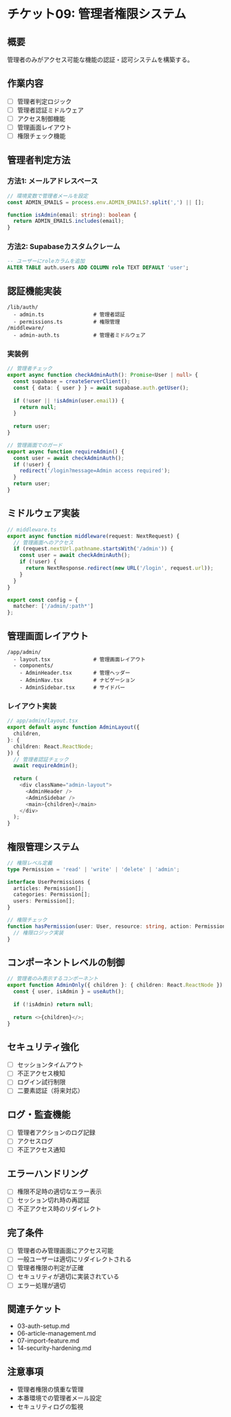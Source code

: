 # チケット09: 管理者権限システム

## 概要
管理者のみがアクセス可能な機能の認証・認可システムを構築する。

## 作業内容
- [ ] 管理者判定ロジック
- [ ] 管理者認証ミドルウェア
- [ ] アクセス制御機能
- [ ] 管理画面レイアウト
- [ ] 権限チェック機能

## 管理者判定方法

### 方法1: メールアドレスベース
```typescript
// 環境変数で管理者メールを設定
const ADMIN_EMAILS = process.env.ADMIN_EMAILS?.split(',') || [];

function isAdmin(email: string): boolean {
  return ADMIN_EMAILS.includes(email);
}
```

### 方法2: Supabaseカスタムクレーム
```sql
-- ユーザーにroleカラムを追加
ALTER TABLE auth.users ADD COLUMN role TEXT DEFAULT 'user';
```

## 認証機能実装
```
/lib/auth/
  - admin.ts                # 管理者認証
  - permissions.ts          # 権限管理
/middleware/
  - admin-auth.ts           # 管理者ミドルウェア
```

### 実装例
```typescript
// 管理者チェック
export async function checkAdminAuth(): Promise<User | null> {
  const supabase = createServerClient();
  const { data: { user } } = await supabase.auth.getUser();
  
  if (!user || !isAdmin(user.email)) {
    return null;
  }
  
  return user;
}

// 管理画面でのガード
export async function requireAdmin() {
  const user = await checkAdminAuth();
  if (!user) {
    redirect('/login?message=Admin access required');
  }
  return user;
}
```

## ミドルウェア実装
```typescript
// middleware.ts
export async function middleware(request: NextRequest) {
  // 管理画面へのアクセス
  if (request.nextUrl.pathname.startsWith('/admin')) {
    const user = await checkAdminAuth();
    if (!user) {
      return NextResponse.redirect(new URL('/login', request.url));
    }
  }
}

export const config = {
  matcher: ['/admin/:path*']
};
```

## 管理画面レイアウト
```
/app/admin/
  - layout.tsx              # 管理画面レイアウト
  - components/
    - AdminHeader.tsx       # 管理ヘッダー
    - AdminNav.tsx          # ナビゲーション
    - AdminSidebar.tsx      # サイドバー
```

### レイアウト実装
```typescript
// app/admin/layout.tsx
export default async function AdminLayout({
  children,
}: {
  children: React.ReactNode;
}) {
  // 管理者認証チェック
  await requireAdmin();
  
  return (
    <div className="admin-layout">
      <AdminHeader />
      <AdminSidebar />
      <main>{children}</main>
    </div>
  );
}
```

## 権限管理システム
```typescript
// 権限レベル定義
type Permission = 'read' | 'write' | 'delete' | 'admin';

interface UserPermissions {
  articles: Permission[];
  categories: Permission[];
  users: Permission[];
}

// 権限チェック
function hasPermission(user: User, resource: string, action: Permission): boolean {
  // 権限ロジック実装
}
```

## コンポーネントレベルの制御
```typescript
// 管理者のみ表示するコンポーネント
export function AdminOnly({ children }: { children: React.ReactNode }) {
  const { user, isAdmin } = useAuth();
  
  if (!isAdmin) return null;
  
  return <>{children}</>;
}
```

## セキュリティ強化
- [ ] セッションタイムアウト
- [ ] 不正アクセス検知
- [ ] ログイン試行制限
- [ ] 二要素認証（将来対応）

## ログ・監査機能
- [ ] 管理者アクションのログ記録
- [ ] アクセスログ
- [ ] 不正アクセス通知

## エラーハンドリング
- [ ] 権限不足時の適切なエラー表示
- [ ] セッション切れ時の再認証
- [ ] 不正アクセス時のリダイレクト

## 完了条件
- [ ] 管理者のみ管理画面にアクセス可能
- [ ] 一般ユーザーは適切にリダイレクトされる
- [ ] 管理者権限の判定が正確
- [ ] セキュリティが適切に実装されている
- [ ] エラー処理が適切

## 関連チケット
- 03-auth-setup.md
- 06-article-management.md
- 07-import-feature.md
- 14-security-hardening.md

## 注意事項
- 管理者権限の慎重な管理
- 本番環境での管理者メール設定
- セキュリティログの監視
